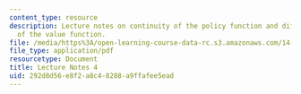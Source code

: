 ```yaml
---
content_type: resource
description: Lecture notes on continuity of the policy function and differentiability
  of the value function.
file: /media/https%3A/open-learning-course-data-rc.s3.amazonaws.com/14-451-dynamic-optimization-methods-with-applications-fall-2009/292d8d56e8f2a8c48288a9ffafee5ead_MIT14_451F09_lec04.pdf
file_type: application/pdf
resourcetype: Document
title: Lecture Notes 4
uid: 292d8d56-e8f2-a8c4-8288-a9ffafee5ead
---
```

